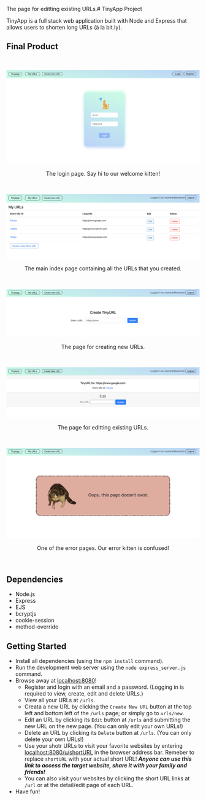 
The page for editting existing URLs.# TinyApp Project

TinyApp is a full stack web application built with Node and Express that allows users to shorten long URLs (à la bit.ly).

## Final Product
<br>

!["The login page. Say hi to our welcome kitten!"](https://github.com/Likai-L/tinyapp/blob/main/docs/login-page.png?raw=true)
<p align="center">The login page. Say hi to our welcome kitten!</p>
<br>

!["The main index page containing all the URLs that you created."](https://github.com/Likai-L/tinyapp/blob/main/docs/urls-page.png?raw=true)
<p align="center">The main index page containing all the URLs that you created.</p>
<br>

!["The page for creating new URLs."](https://github.com/Likai-L/tinyapp/blob/main/docs/create-page.png?raw=true)
<p align="center">The page for creating new URLs.</p>
<br>

!["The page for editting existing URLs."](https://github.com/Likai-L/tinyapp/blob/main/docs/edit-page.png?raw=true)
<p align="center">The page for editting existing URLs.</p>
<br>

!["One of the error pages. Our error kitten is confused!"](https://github.com/Likai-L/tinyapp/blob/main/docs/404-page.png?raw=true)
<p align="center">One of the error pages. Our error kitten is confused!</p>
<br>

## Dependencies

- Node.js
- Express
- EJS
- bcryptjs
- cookie-session
- method-override

## Getting Started

- Install all dependencies (using the `npm install` command).
- Run the development web server using the `node express_server.js` command.
- Browse away at [localhost:8080](http://localhost:8080)!
  - Register and login with an email and a password. (Logging in is required to view, create, edit and delete URLs.)
  - View all your URLs at `/urls`.
  - Creata a new URL by clicking the `Create New URL` button at the top left and bottom left of the `/urls` page; or simply go to `urls/new`.
  - Edit an URL by clicking its `Edit` button at `/urls` and submitting the new URL on the new page. (You can only edit your own URLs!)
  - Delete an URL by clicking its `Delete` button at `/urls`. (You can only delete your own URLs!)
  - Use your shotr URLs to visit your favorite websites by entering [localhost:8080/u/shortURL](http://localhost:8080/u/shortURL) in the browser address bar. Remeber to replace `shortURL` with your actual short URL! <em><strong>Anyone can use this link to access the target website, share it with your family and friends!</strong></em>
  - You can also visit your websites by clicking the short URL links at `/url` or at the detail/edit page of each URL.
- Have fun!
